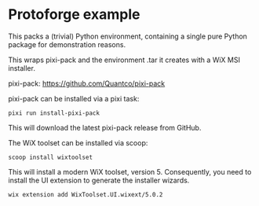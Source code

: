 # Protoforge example

This packs a (trivial) Python environment, containing a single pure Python
package for demonstration reasons.

This wraps pixi-pack and the environment .tar it creates with a WiX MSI
installer.

pixi-pack: https://github.com/Quantco/pixi-pack

pixi-pack can be installed via a pixi task: 

```
pixi run install-pixi-pack
```

This will download the latest pixi-pack release from GitHub.

The WiX toolset can be installed via scoop: 

```
scoop install wixtoolset
```

This will install a modern WiX toolset, version 5. Consequently, you need to
install the UI extension to generate the installer wizards.

```
wix extension add WixToolset.UI.wixext/5.0.2
```
